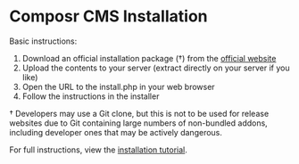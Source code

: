 # Composr CMS Installation #

Basic instructions:
1) Download an official installation package (&dagger;) from the [official website](https://compo.sr/download.htm)
2) Upload the contents to your server (extract directly on your server if you like)
3) Open the URL to the install.php in your web browser
4) Follow the instructions in the installer

&dagger; Developers may use a Git clone, but this is not to be used for release websites due to Git containing large numbers of non-bundled addons, including developer ones that may be actively dangerous.

For full instructions, view the [installation tutorial](https://compo.sr/docs/tut_install.htm).
